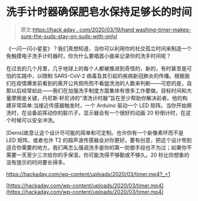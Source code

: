 # 洗手计时器确保肥皂水保持足够长的时间

> 原文:[https://hack aday . com/2020/03/19/hand washing-timer-makes-sure-the-suds-stay-on-suds-with-only/](https://hackaday.com/2020/03/19/handwashing-timer-makes-sure-the-suds-stay-on-long-enough/)

《一闪一闪小星星》？我们真想知道，当你可以利用你的社交孤立时间来制造一个免触摸电子洗手计时器时，你为什么要唱首小曲来记录你的洗手时间呢？

在过去的几个月里，几乎地球上的每个人都被推进到奇怪的，新的，有时甚至是可怕的实践中，以限制 SARS-CoV-2 病毒及其引起的疾病新冠肺炎的传播。根据我们在疫情爆发前看到的离开公共厕所而不看盥洗池的人数来判断——可悲的是，自那以后经常如此——我们在加强洗手制度方面集体有很多工作要做。目标时间和大量摩擦是关键，丹尼斯·轩尼诗的“清洗计时器”旨在至少帮助你解决前者。他的构建非常简单:当接近传感器触发时，一个 Arduino 驱动一个 LED 矩阵。当你开始擦洗时，在设备前挥动你的脏爪子，显示器会有一个很好的动画 20 秒倒计时，在这个时候可以安全冲洗。

[Denis]故意让这个设计尽可能的简单和可定制。也许你有一个新像素环而不是 LED 矩阵，或者也许 T2 的超声波传感器会对你更好。要有创意，把这个设计带到适合你需要的地方。我们再怎么强调洗手是你的第一防御手段也不为过；如果你不需要一天至少三次给你的手保湿，你可能洗得不够勤或不够久。20 秒比你想象的没有提示的时间要长得多。

 <https://hackaday.com/wp-content/uploads/2020/03/timer.mp4?_=1>

[https://hackaday.com/wp-content/uploads/2020/03/timer.mp4](https://hackaday.com/wp-content/uploads/2020/03/timer.mp4)